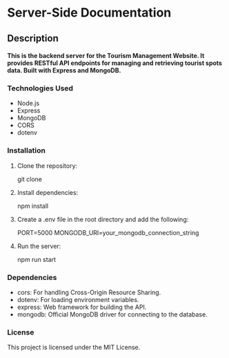 # Server-Side Documentation

## Description

#### This is the backend server for the Tourism Management Website. It provides RESTful API endpoints for managing and retrieving tourist spots data. Built with Express and MongoDB.

### Technologies Used

- Node.js
- Express
- MongoDB
- CORS
- dotenv

### Installation

1. Clone the repository:

   git clone <repository-url>

2. Install dependencies:

   npm install

3. Create a .env file in the root directory and add the following:

   PORT=5000
   MONGODB_URI=your_mongodb_connection_string

4. Run the server:

   npm run start

### Dependencies
- cors: For handling Cross-Origin Resource Sharing.
- dotenv: For loading environment variables.
- express: Web framework for building the API.
- mongodb: Official MongoDB driver for connecting to the database.

### License
This project is licensed under the MIT License.
